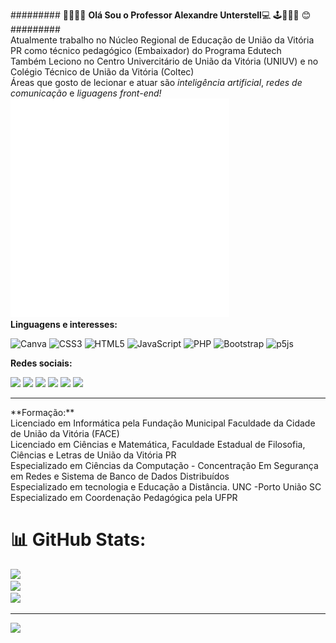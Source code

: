 ######### 👋:bearded_person::man_teacher: <strong>Olá Sou o Professor Alexandre Unterstell</strong>:computer: 🕹️:family_man_girl_boy: :blush: ######### <br/>
Atualmente trabalho no Núcleo Regional de Educação de União da Vitória PR como técnico pedagógico (Embaixador) do Programa Edutech <br/>
Também Leciono no Centro Univercitário de União da Vitória (UNIUV) e no Colégio Técnico de União da Vitória (Coltec)<br/>
Áreas que gosto de lecionar e atuar são *inteligência artificial*, *redes de comunicação* e *liguagens front-end!*<bR>
<img src="anima.gif" alt="My cool logo"/>
	<br/>**Linguagens e interesses:**

![Canva](https://img.shields.io/badge/Canva-%2300C4CC.svg?style=for-the-badge&logo=Canva&logoColor=white) ![CSS3](https://img.shields.io/badge/css3-%231572B6.svg?style=for-the-badge&logo=css3&logoColor=white) ![HTML5](https://img.shields.io/badge/html5-%23E34F26.svg?style=for-the-badge&logo=html5&logoColor=white) ![JavaScript](https://img.shields.io/badge/javascript-%23323330.svg?style=for-the-badge&logo=javascript&logoColor=%23F7DF1E) ![PHP](https://img.shields.io/badge/php-%23777BB4.svg?style=for-the-badge&logo=php&logoColor=white) ![Bootstrap](https://img.shields.io/badge/bootstrap-%23563D7C.svg?style=for-the-badge&logo=bootstrap&logoColor=white) ![p5js](https://img.shields.io/badge/p5.js-ED225D?style=for-the-badge&logo=p5.js&logoColor=FFFFFF)



**Redes sociais:**

[<img src="https://img.shields.io/badge/twitter-%231DA1F2.svg?&style=for-the-badge&logo=twitter&logoColor=white" />](https://twitter.com/alexunter) 
[<img src="https://img.shields.io/badge/linkedin-%230077B5.svg?&style=for-the-badge&logo=linkedin&logoColor=white" />](http://br.linkedin.com/pub/alexandre-unterstell/34/575/b88/) 
[<img src = "https://img.shields.io/badge/instagram-%23E4405F.svg?&style=for-the-badge&logo=instagram&logoColor=white">](https://www.instagram.com/alexunter/)
[<img src = "https://img.shields.io/badge/facebook-%231877F2.svg?&style=for-the-badge&logo=facebook&logoColor=white">](https://www.facebook.com/alexandre.unterstell)
[<img src ="https://img.shields.io/badge/Gmail-D14836?style=for-the-badge&logo=gmail&logoColor=white">](alexandre.unterstell@ecola.pr.gov.br)
[<img src ="https://img.shields.io/badge/WhatsApp-25D366?style=for-the-badge&logo=whatsapp&logoColor=white">](https://api.whatsapp.com/send?phone=5542984052237&text=Ol%C3%A1!%200)
	
<hr>
**Formação:**	
<br>Licenciado em Informática pela Fundação Municipal Faculdade da Cidade de União da Vitória (FACE)
<br>Licenciado em Ciências e Matemática, Faculdade Estadual de Filosofia, Ciências e Letras de União da Vitória PR 
<br>Especializado em Ciências da Computação - Concentração Em Segurança em Redes e Sistema de Banco de Dados Distribuídos
<br>Especializado em tecnologia e Educação a Distância. UNC -Porto União SC
<br>Especializado em Coordenação Pedagógica pela UFPR
	
# 📊 GitHub Stats:
![](https://github-readme-stats.vercel.app/api?username=alexunter&theme=vue-dark&hide_border=false&include_all_commits=false&count_private=false)<br/>
![](https://github-readme-streak-stats.herokuapp.com/?user=alexunter&theme=vue-dark&hide_border=false)<br/>
![](https://github-readme-stats.vercel.app/api/top-langs/?username=alexunter&theme=vue-dark&hide_border=false&include_all_commits=false&count_private=false&layout=compact)


---
[![](https://visitcount.itsvg.in/api?id=alexunter&icon=0&color=0)](https://visitcount.itsvg.in)

<!-- Proudly created with GPRM ( https://gprm.itsvg.in ) -->
